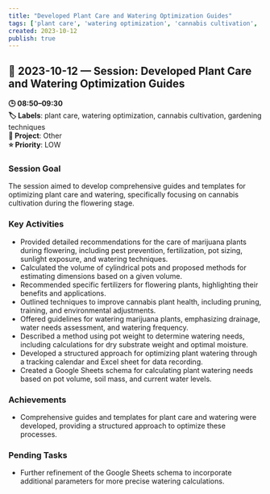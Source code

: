 ```yaml
---
title: "Developed Plant Care and Watering Optimization Guides"
tags: ['plant care', 'watering optimization', 'cannabis cultivation', 'gardening techniques']
created: 2023-10-12
publish: true
---
```


## 📅 2023-10-12 — Session: Developed Plant Care and Watering Optimization Guides

**🕒 08:50–09:30**  
**🏷️ Labels**: plant care, watering optimization, cannabis cultivation, gardening techniques  
**📂 Project**: Other  
**⭐ Priority**: LOW  


### Session Goal
The session aimed to develop comprehensive guides and templates for optimizing plant care and watering, specifically focusing on cannabis cultivation during the flowering stage.

### Key Activities
- Provided detailed recommendations for the care of marijuana plants during flowering, including pest prevention, fertilization, pot sizing, sunlight exposure, and watering techniques.
- Calculated the volume of cylindrical pots and proposed methods for estimating dimensions based on a given volume.
- Recommended specific fertilizers for flowering plants, highlighting their benefits and applications.
- Outlined techniques to improve cannabis plant health, including pruning, training, and environmental adjustments.
- Offered guidelines for watering marijuana plants, emphasizing drainage, water needs assessment, and watering frequency.
- Described a method using pot weight to determine watering needs, including calculations for dry substrate weight and optimal moisture.
- Developed a structured approach for optimizing plant watering through a tracking calendar and Excel sheet for data recording.
- Created a Google Sheets schema for calculating plant watering needs based on pot volume, soil mass, and current water levels.

### Achievements
- Comprehensive guides and templates for plant care and watering were developed, providing a structured approach to optimize these processes.

### Pending Tasks
- Further refinement of the Google Sheets schema to incorporate additional parameters for more precise watering calculations.
